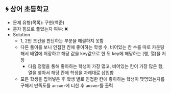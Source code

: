 ## 🌀 상어 초등학교

- 문제 유형(목록): 구현(백준)
- 혼자 힘으로 풀었는지 여부: ❌
- Solution
  - 1, 2번 조건을 판단하는 부분을 해결하지 못함
  - 다른 풀이를 보니 인접한 칸에 좋아하는 학생 수, 비어있는 칸 수를 따로 카운팅해서 배열에 저장하고 해당 값을 key값으로 한 뒤 key에 해당하는 (행, 열)을 저장
    - 다음 정렬을 통해 좋아하는 학생이 가장 많고, 비어있는 칸이 가장 많은 행, 열을 찾아서 해당 칸에 학생을 차례대로 삽입함
  - 모든 학생을 집어넣은 후 학생 별로 인접한 칸에 좋아하는 학생이 몇명있는지를 구해서 만족도를 `answer`에 더한 후 `answer`를 출력
